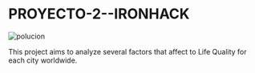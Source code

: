 # PROYECTO-2--IRONHACK

![polucion](https://github.com/Lydia-Arocena/PROYECTO-2-APIS/blob/main/POLUCION.png.jpg)

This project aims to analyze several factors that affect to Life Quality for each city worldwide.